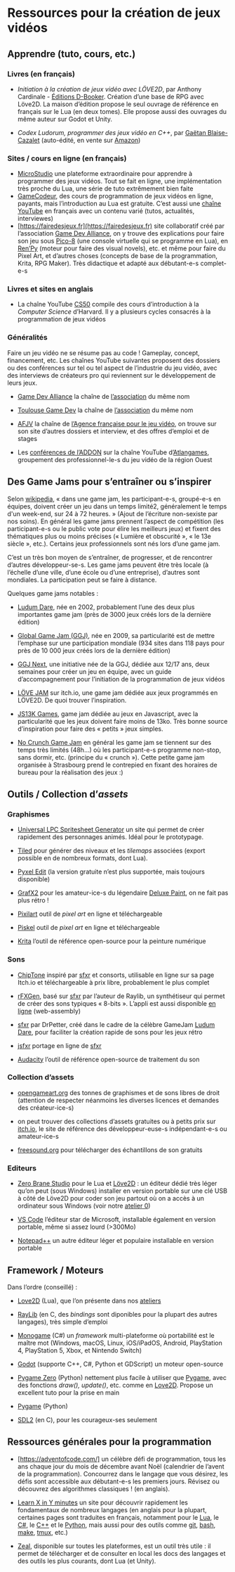 # Ressources pour la création de jeux vidéos

## Apprendre (tuto, cours, etc.)

### Livres (en français)

- *Initiation à la création de jeux vidéo avec LÖVE2D*, par Anthony Cardinale - [Éditions D-Booker](https://www.d-booker.fr/developpement-de-jeux-video/654-1194-initiation-a-la-creation-de-jeux-video-en-lua-avec-love2d.html). Création d’une base de RPG avec Löve2D. La maison d’édition propose le seul ouvrage de référence en français sur le Lua (en deux tomes). Elle propose aussi des ouvrages du même auteur sur Godot et Unity.

- *Codex Ludorum, programmer des jeux vidéo en C++*, par [Gaëtan Blaise-Cazalet](https://github.com/Gaetz) (auto-édité, en vente sur [Amazon](https://www.amazon.fr/Programmer-jeux-vid%C3%A9o-Codex-Ludorum/dp/2958679217))

### Sites / cours en ligne (en français)

- [MicroStudio](https://microstudio.dev/fr/) une plateforme extraordinaire pour apprendre à programmer des jeux vidéos. Tout se fait en ligne, une implémentation très proche du Lua, une série de tuto extrêmement bien faite
- [GameCodeur](https://www.gamecodeur.fr/), des cours de programmation de jeux vidéos en ligne, payants, mais l’introduction au Lua est gratuite. C’est aussi une [chaîne YouTube](https://www.youtube.com/@gamecodeur) en français avec un contenu varié (tutos, actualités, interviewes)  
- [https://fairedesjeux.fr](https://fairedesjeux.fr) site collaboratif créé par l’association [Game Dev Alliance](https://gamedevalliance.fr/), on y trouve des explications pour faire son jeu sous [Pico-8](https://www.lexaloffle.com/pico-8.php) (une console virtuelle qui se programme en Lua), en [Ren’Py](https://www.renpy.org/) (moteur pour faire des visual novels), etc. et même pour faire du Pixel Art, et d’autres choses (concepts de base de la programmation, Krita, RPG Maker). Très didactique et adapté aux débutant-e-s complet-e-s

### Livres et sites en anglais
- La chaîne YouTube [CS50](https://www.youtube.com/@cs50) compile des cours d’introduction à la *Computer Science* d’Harvard. Il y a plusieurs cycles consacrés à la programmation de jeux vidéos

### Généralités

Faire un jeu vidéo ne se résume pas au code ! Gameplay, concept, financement, etc. Les chaînes YouTube suivantes proposent des dossiers ou des conférences sur tel ou tel aspect de l’industrie du jeu vidéo, avec des interviews de créateurs pro qui reviennent sur le développement de leurs jeux.

- [Game Dev Alliance](https://www.youtube.com/@GameDevAlliance) la chaîne de [l’association](https://gamedevalliance.fr/) du même nom

- [Toulouse Game Dev](https://www.youtube.com/@toulousegamedev/) la chaîne de [l’association](http://toulousegamedev.fr/) du même nom

- [AFJV](https://www.youtube.com/@Afjv-jeuxvideo/) la chaîne de [l’Agence française pour le jeu vidéo](https://www.afjv.com/), on trouve sur son site d’autres dossiers et interview, et des offres d’emploi et de stages

- Les [conférences de l’ADDON](https://www.youtube.com/@Atlangames/videos) sur la chaîne YouTube d’[Atlangames](https://www.atlangames.com/), groupement des professionnel-le-s du jeu vidéo de la région Ouest

## Des Game Jams pour s’entraîner ou s’inspirer

Selon [wikipedia](https://fr.wikipedia.org/wiki/Game_jam), « dans une game jam, les participant-e-s, groupé-e-s en équipes, doivent créer un jeu dans un temps limité2, généralement le temps d'un week-end, sur 24 à 72 heures. » (Ajout de l’écriture non-sexiste par nos soins). En général les game jams prennent l’aspect de compétition (les participant-e-s ou le public vote pour élire les meilleurs jeux) et fixent des thématiques plus ou moins précises (« Lumière et obscurité », « le 13e siècle », etc.). Certains jeux professionnels sont nés lors d’une game jam.

C’est un très bon moyen de s’entraîner, de progresser, et de rencontrer d’autres développeur-se-s. Les game jams peuvent être très locale (à l’échelle d’une ville, d’une école ou d’une entreprise), d’autres sont mondiales. La participation peut se faire à distance.

Quelques game jams notables :

- [Ludum Dare](https://ludumdare.com/), née en 2002, probablement l’une des deux plus importantes game jam (près de 3000 jeux créés lors de la dernière édition)

- [Global Game Jam (GGJ)](https://globalgamejam.org/), née en 2009, sa particularité est de mettre l’emphase sur une participation mondiale (934 sites dans 118 pays pour près de 10 000 jeux créés lors de la dernière édition)

- [GGJ Next](https://ggjnext.org/fr/le-jam/), une initiative née de la GGJ, dédiée aux 12/17 ans, deux semaines pour créer un jeu en équipe, avec un guide d’accompagnement pour l’initiation de la programmation de jeux vidéos

- [LÖVE JAM](https://itch.io/jam/love2d-jam-2023) sur itch.io, une game jam dédiée aux jeux programmés en LÖVE2D. De quoi trouver l’inspiration.

- [JS13K Games](https://js13kgames.com/), game jam dédiée au jeux en Javascript, avec la particularité que les jeux doivent faire moins de 13ko. Très bonne source d’inspiration pour faire des « petits » jeux simples.

- [No Crunch Game Jam](https://nocrunch.strasbourggames.com/) en général les game jam se tiennent sur des temps très limités (48h…) où les participant-e-s programme non-stop, sans dormir, etc. (principe du « crunch »). Cette petite game jam organisée à Strasbourg prend le contrepied en fixant des horaires de bureau pour la réalisation des jeux :)


## Outils / Collection d’*assets*

### Graphismes

- [Universal LPC Spritesheet Generator](https://sanderfrenken.github.io/Universal-LPC-Spritesheet-Character-Generator/) un site qui permet de créer rapidement des personnages animés. Idéal pour le prototypage.

- [Tiled](https://www.mapeditor.org/download.html) pour générer des niveaux et les *tilemaps* associées (export possible en de nombreux formats, dont Lua).

- [Pyxel Edit](https://www.pyxeledit.com/get.php) (la version gratuite n’est plus supportée, mais toujours disponible)

- [GrafX2](http://pulkomandy.tk/projects/GrafX2) pour les amateur-ice-s du légendaire [Deluxe Paint](https://fr.wikipedia.org/wiki/Deluxe_Paint), on ne fait pas plus rétro !

- [Pixilart](https://www.pixilart.com) outil de *pixel art* en ligne et téléchargeable

- [Piskel](https://www.piskelapp.com/) outil de *pixel art* en ligne et téléchargeable

- [Krita](https://krita.org/fr/) l’outil de référence open-source pour la peinture numérique

### Sons

- [ChipTone](https://sfbgames.itch.io/chiptone) inspiré par [sfxr](http://www.drpetter.se/project_sfxr.html) et consorts, utilisable en ligne sur sa page Itch.io et téléchargeable à prix libre, probablement le plus complet

- [rFXGen](https://github.com/raysan5/rfxgen), basé sur [sfxr](http://www.drpetter.se/project_sfxr.html) par l’auteur de Raylib, un synthétiseur qui permet de créer des sons typiques « 8-bits ». L’appli est aussi disponible [en ligne](https://raylibtech.itch.io/rfxgen) (web-assembly)

- [sfxr](http://www.drpetter.se/project_sfxr.html) par DrPetter, créé dans le cadre de la célèbre GameJam [Ludum Dare](https://ludumdare.com/), pour faciliter la création rapide de sons pour les jeux rétro

- [jsfxr](https://sfxr.me/) portage en ligne de [sfxr](http://www.drpetter.se/project_sfxr.html)

- [Audacity](https://www.audacityteam.org/) l’outil de référence open-source de traitement du son

### Collection d’assets

- [opengameart.org](https://opengameart.org/) des tonnes de graphismes et de sons libres de droit (attention de respecter néanmoins les diverses licences et demandes des créateur-ice-s)

- on peut trouver des collections d’assets gratuites ou à petits prix sur [itch.io](https://itch.io/), le site de référence des développeur-euse-s indépendant-e-s ou amateur-ice-s

- [freesound.org](https://freesound.org/) pour télécharger des échantillons de son gratuits

### Editeurs

- [Zero Brane Studio](https://studio.zerobrane.com/) pour le Lua et [Löve2D](https://love2d.org/) : un éditeur dédié très léger qu’on peut (sous Windows) installer en version portable sur une clé USB à côté de Löve2D pour coder son jeu partout où on a accès à un ordinateur sous Windows (voir notre [atelier 0](./atelier0.md))

- [VS Code](https://code.visualstudio.com/) l’éditeur star de Microsoft, installable également en version portable, même si assez lourd (>300Mo)

- [Notepad++](https://notepad-plus-plus.org/) un autre éditeur léger et populaire installable en version portable

## Framework / Moteurs

Dans l’ordre (conseillé) :

- [Love2D](https://love2d.org/) (Lua), que l’on présente dans nos [ateliers](https://github.com/aucoindujeu/codeclub)

- [RayLib](https://www.raylib.com/) (en C, des *bindings* sont diponibles pour la plupart des autres langages), très simple d’emploi

- [Monogame](https://www.monogame.net/) (C#) un *framework* multi-plateforme où portabilité est le maître mot (Windows, macOS, Linux, iOS/iPadOS, Android, PlayStation 4, PlayStation 5, Xbox, et Nintendo Switch)

- [Godot](https://godotengine.org/) (supporte C++, C#, Python et GDScript) un moteur open-source

- [Pygame Zero](https://pygame-zero.readthedocs.io/en/stable/index.html) (Python) nettement plus facile à utiliser que [Pygame](https://www.pygame.org/), avec des fonctions *draw(), update()*, etc. comme en [Love2D](https://love2d.org/). Propose un excellent tuto pour la prise en main

- [Pygame](https://www.pygame.org/) (Python)

- [SDL2](https://www.libsdl.org/) (en C), pour les courageux-ses seulement

## Ressources générales pour la programmation

- [https://adventofcode.com/] un célèbre défi de programmation, tous les ans chaque jour du mois de décembre avant Noël (calendrier de l’avent de la programmation). Concourrez dans le langage que vous désirez, les défis sont accessible aux débutant-e-s les premiers jours. Révisez ou découvrez des algorithmes classiques ! (en anglais).

- [Learn X in Y minutes](https://learnxinyminutes.com/) un site pour découvrir rapidement les fondamentaux de nombreux langages (en anglais pour la plupart, certaines pages sont traduites en français, notamment pour le [Lua](https://learnxinyminutes.com/docs/fr-fr/lua-fr/), le [C#](https://learnxinyminutes.com/docs/fr-fr/csharp-fr/), le [C++](https://learnxinyminutes.com/docs/fr-fr/c++-fr/) et le [Python](https://learnxinyminutes.com/docs/fr-fr/python-fr/), mais aussi pour des outils comme [git](https://learnxinyminutes.com/docs/fr-fr/git-fr/), [bash](https://learnxinyminutes.com/docs/fr-fr/bash-fr/), [make](https://learnxinyminutes.com/docs/fr-fr/make-fr/), [tmux](https://learnxinyminutes.com/docs/fr-fr/tmux-fr/), etc.) 

- [Zeal](https://zealdocs.org/), disponible sur toutes les plateformes, est un outil très utile : il permet de télécharger et de consulter en local les docs des langages et des outils les plus courants, dont Lua (et Unity). 